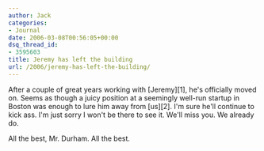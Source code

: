 ```yaml
---
author: Jack
categories:
- Journal
date: 2006-03-08T00:56:05+00:00
dsq_thread_id:
- 3595603
title: Jeremy has left the building
url: /2006/jeremy-has-left-the-building/
---
```


After a couple of great years working with \[Jeremy\]\[1\], he's officially moved on. Seems as though a juicy position at a seemingly well-run startup in Boston was enough to lure him away from \[us\]\[2\]. I'm sure he'll continue to kick ass. I'm just sorry I won't be there to see it. We'll miss you. We already do. 

All the best, Mr. Durham. All the best. 

[1]: <http://www.jeremydurham.com/> 

[2]: <http://www.fusionary.com/>